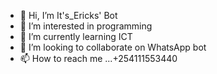 - 👋 Hi, I’m It's_Ericks' Bot
- 👀 I’m interested in programming 
- 🌱 I’m currently learning ICT
- 💞️ I’m looking to collaborate on WhatsApp bot
- 📫 How to reach me ...+254111553440

<!---
It's Erick  is a ✨ special ✨ repository because its `README.md` (this file) appears on your GitHub profile.
You can click the Preview link to take a look at your changes.
--->
